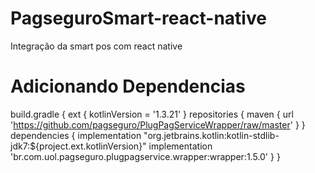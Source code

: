 # PagseguroSmart-react-native
Integração da smart pos com react native

# Adicionando Dependencias
build.gradle
{
   ext {
          kotlinVersion = '1.3.21'
      }
    repositories {
          maven {
              url 'https://github.com/pagseguro/PlugPagServiceWrapper/raw/master'
          }
    }
  dependencies {
      implementation "org.jetbrains.kotlin:kotlin-stdlib-jdk7:${project.ext.kotlinVersion}"
      implementation 'br.com.uol.pagseguro.plugpagservice.wrapper:wrapper:1.5.0'
  }
}    
